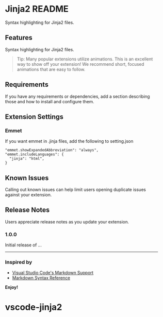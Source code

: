 # Jinja2 README

Syntax highlighting for Jinja2 files.

## Features

Syntax highlighting for Jinja2 files.

<!-- \!\[feature X\]\(images/jinja-small.png\) -->

> Tip: Many popular extensions utilize animations. This is an excellent way to show off your extension! We recommend short, focused animations that are easy to follow.

## Requirements

If you have any requirements or dependencies, add a section describing those and how to install and configure them.

## Extension Settings

### Emmet

If you want emmet in .jinja files, add the following to setting.json

    "emmet.showExpandedAbbreviation": "always",
    "emmet.includeLanguages": {
      "jinja": "html",
    }  

## Known Issues

Calling out known issues can help limit users opening duplicate issues against your extension.

## Release Notes

Users appreciate release notes as you update your extension.

### 1.0.0

Initial release of ...

<!-- ### 1.0.1

Fixed issue #.

### 1.1.0

Added features X, Y, and Z. -->

-----------------------------------------------------------------------------------------------------------

### Inspired by

* [Visual Studio Code's Markdown Support](http://code.visualstudio.com/docs/languages/markdown)
* [Markdown Syntax Reference](https://help.github.com/articles/markdown-basics/)

**Enjoy!**
# vscode-jinja2
